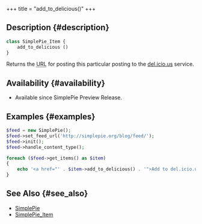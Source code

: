 +++
title = "add_to_delicious()"
+++

## Description {#description}

```php
class SimplePie_Item {
    add_to_delicious ()
}
```

Returns the <abbr title="Uniform Resource Locator">URL</abbr> for posting this particular posting to the [del.icio.us](http://del.icio.us/) service.

## Availability {#availability}

- Available since SimplePie Preview Release.

## Examples {#examples}

```php
$feed = new SimplePie();
$feed->set_feed_url('http://simplepie.org/blog/feed/');
$feed->init();
$feed->handle_content_type();

foreach ($feed->get_items() as $item)
{
    echo '<a href="' . $item->add_to_delicious() . '">Add to del.icio.us</a>';
}
```

## See Also {#see_also}

- [SimplePie](@/wiki/reference/simplepie/_index.md)
- [SimplePie_Item](@/wiki/reference/simplepie_item/_index.md)

